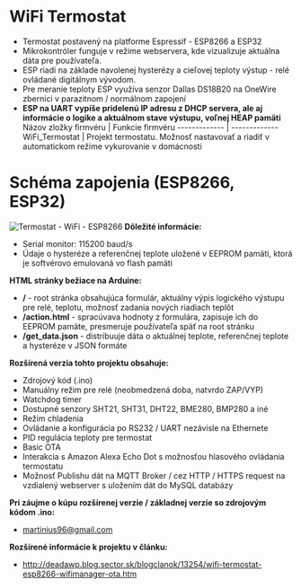 # WiFi Termostat
* Termostat postavený na platforme Espressif - ESP8266 a ESP32
* Mikrokontróler funguje v režime webservera, kde vizualizuje aktuálna dáta pre používateľa.
* ESP riadi na základe navolenej hysterézy a cieľovej teploty výstup - relé ovládané digitálnym vývodom.
* Pre meranie teploty ESP využíva senzor Dallas DS18B20 na OneWire zbernici v parazitnom / normálnom zapojení
* **ESP na UART vypíše pridelenú IP adresu z DHCP servera, ale aj informácie o logike a aktuálnom stave výstupu, voľnej HEAP pamäti**
 Názov zložky firmvéru  |   Funkcie firmvéru
 ------------- | ------------- 
WiFi_Termostat | Projekt termostatu. Možnosť nastavovať a riadiť v automatickom režime vykurovanie v domácnosti
# Schéma zapojenia (ESP8266, ESP32)
![Termostat - WiFi - ESP8266](https://i.imgur.com/hFl5T8e.png)
**Dôležité informácie:**
* Serial monitor: 115200 baud/s
* Údaje o hysteréze a referenčnej teplote uložené v EEPROM pamäti, ktorá je softvérovo emulovaná vo flash pamäti

**HTML stránky bežiace na Arduine:**
* **/** - root stránka obsahujúca formulár, aktuálny výpis logického výstupu pre relé, teplotu, možnosť zadania nových riadiach teplôt
* **/action.html** - spracúvava hodnoty z formulára, zapisuje ich do EEPROM pamäte, presmeruje používateľa späť na root stránku
* **/get_data.json** - distribuuje dáta o aktuálnej teplote, referenčnej teplote a hysteréze v JSON formáte

**Rozšírená verzia tohto projektu obsahuje:**
* Zdrojový kód (.ino)
* Manuálny režim pre relé (neobmedzená doba, natvrdo ZAP/VYP)
* Watchdog timer
* Dostupné senzory SHT21, SHT31, DHT22, BME280, BMP280 a iné
* Režim chladenia
* Ovládanie a konfigurácia po RS232 / UART nezávisle na Ethernete
* PID regulácia teploty pre termostat
* Basic OTA
* Interakcia s Amazon Alexa Echo Dot s možnosťou hlasového ovládania termostatu
* Možnosť Publishu dát na MQTT Broker / cez HTTP / HTTPS request na vzdialený webserver s uložením dát do MySQL databázy

**Pri záujme o kúpu rozšírenej verzie / základnej verzie so zdrojovým kódom .ino:**
* martinius96@gmail.com

**Rozšírené informácie k projektu v článku:**
* http://deadawp.blog.sector.sk/blogclanok/13254/wifi-termostat-esp8266-wifimanager-ota.htm
